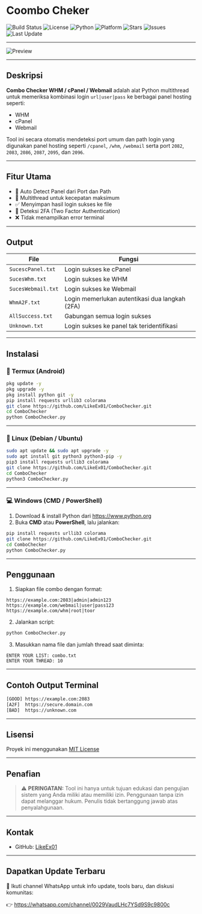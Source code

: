 # Coombo Cheker 

![Build Status](https://img.shields.io/badge/build-passing-brightgreen)
![License](https://img.shields.io/badge/license-MIT-blue)
![Python](https://img.shields.io/badge/python-3.x-blue.svg)
![Platform](https://img.shields.io/badge/platform-Windows%20%7C%20Linux%20%7C%20macOS%20%7C%20Termux-lightgrey)
![Stars](https://img.shields.io/github/stars/LikeEx01/ComboChecker?style=social)
![Issues](https://img.shields.io/github/issues/LikeEx01/ComboChecker)
![Last Update](https://img.shields.io/github/last-commit/LikeEx01/ComboChecker)

---

![Preview](https://e.top4top.io/p_3480rzkn83.jpg)

---

## Deskripsi
**Combo Checker WHM / cPanel / Webmail** adalah alat Python multithread untuk memeriksa kombinasi login `url|user|pass` ke berbagai panel hosting seperti:
- WHM
- cPanel
- Webmail

Tool ini secara otomatis mendeteksi port umum dan path login yang digunakan panel hosting seperti `/cpanel`, `/whm`, `/webmail` serta port `2082`, `2083`, `2086`, `2087`, `2095`, dan `2096`.

---

## Fitur Utama
- 🔎 Auto Detect Panel dari Port dan Path
- 🚀 Multithread untuk kecepatan maksimum
- ✅ Menyimpan hasil login sukses ke file
- 🔐 Deteksi 2FA (Two Factor Authentication)
- ❌ Tidak menampilkan error terminal

---

## Output

| File                 | Fungsi                                          |
|----------------------|--------------------------------------------------|
| `SucescPanel.txt`    | Login sukses ke cPanel                           |
| `SucesWhm.txt`       | Login sukses ke WHM                              |
| `SucesWebmail.txt`   | Login sukses ke Webmail                          |
| `WhmA2F.txt`         | Login memerlukan autentikasi dua langkah (2FA)   |
| `AllSuccess.txt`     | Gabungan semua login sukses                      |
| `Unknown.txt`        | Login sukses ke panel tak teridentifikasi        |

---

## Instalasi

### 📱 Termux (Android)
```bash
pkg update -y
pkg upgrade -y
pkg install python git -y
pip install requests urllib3 colorama
git clone https://github.com/LikeEx01/ComboChecker.git
cd ComboChecker
python ComboChecker.py
```

---

### 🐧 Linux (Debian / Ubuntu)
```bash
sudo apt update && sudo apt upgrade -y
sudo apt install git python3 python3-pip -y
pip3 install requests urllib3 colorama
git clone https://github.com/LikeEx01/ComboChecker.git
cd ComboChecker
python3 ComboChecker.py
```

---

### 💻 Windows (CMD / PowerShell)
1. Download & install Python dari https://www.python.org
2. Buka **CMD** atau **PowerShell**, lalu jalankan:
```bash
pip install requests urllib3 colorama
git clone https://github.com/LikeEx01/ComboChecker.git
cd ComboChecker
python ComboChecker.py
```

---

## Penggunaan

1. Siapkan file combo dengan format:
```
https://example.com:2083|admin|admin123
https://example.com/webmail|user|pass123
https://example.com/whm|root|toor
```

2. Jalankan script:
```bash
python ComboChecker.py
```

3. Masukkan nama file dan jumlah thread saat diminta:
```
ENTER YOUR LIST: combo.txt
ENTER YOUR THREAD: 10
```

---

## Contoh Output Terminal

```bash
[GOOD] https://example.com:2083
[A2F]  https://secure.domain.com
[BAD]  https://unknown.com
```

---

## Lisensi
Proyek ini menggunakan [MIT License](https://opensource.org/licenses/MIT)

---

## Penafian
> ⚠️ **PERINGATAN:** Tool ini hanya untuk tujuan edukasi dan pengujian sistem yang Anda miliki atau memiliki izin. Penggunaan tanpa izin dapat melanggar hukum. Penulis tidak bertanggung jawab atas penyalahgunaan.

---

## Kontak
- GitHub: [LikeEx01](https://github.com/LikeEx01)

---

## Dapatkan Update Terbaru
📢 Ikuti channel WhatsApp untuk info update, tools baru, dan diskusi komunitas:

👉 https://whatsapp.com/channel/0029VaudLHc7YSd9S9c9800c
